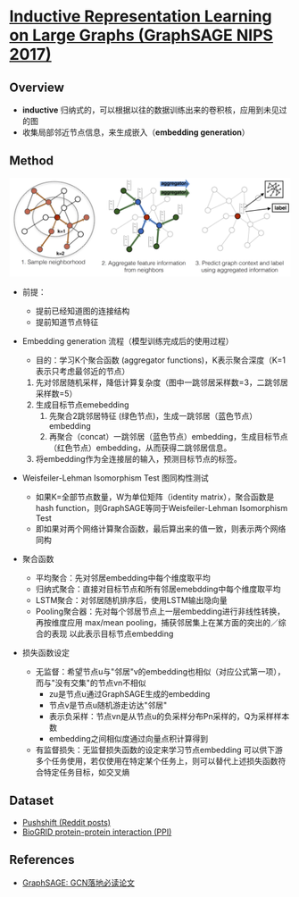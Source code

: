 # [Inductive Representation Learning on Large Graphs (GraphSAGE NIPS 2017)](https://drive.google.com/file/d/1pCCEMi3FGAIkDTvfuGKa54snDKVVQDU6/view?usp=drivesdk)

## Overview
- **inductive** 归纳式的，可以根据以往的数据训练出来的卷积核，应用到未见过的图
- 收集局部邻近节点信息，来生成嵌入（**embedding generation**）

## Method
![](images/GraphSAGE.png)
- 前提：
  - 提前已经知道图的连接结构
  - 提前知道节点特征
- Embedding generation 流程（模型训练完成后的使用过程）
  - 目的：学习K个聚合函数 (aggregator functions)，K表示聚合深度（K=1表示只考虑最邻近的节点）
  1. 先对邻居随机采样，降低计算复杂度（图中一跳邻居采样数=3，二跳邻居采样数=5）
  2. 生成目标节点emebedding
     1. 先聚合2跳邻居特征 (绿色节点)，生成一跳邻居（蓝色节点）embedding <img src="https://latex.codecogs.com/svg.image?h_{\mathcal{N}(v)}^k&space;\leftarrow&space;\text{AGGREGATE}_k&space;\left&space;(&space;\left\{&space;&space;h_u^{k-1},&space;\forall&space;u\in&space;\mathcal{N}&space;\left&space;(&space;v&space;\right&space;)\right\}&space;\right&space;)" title="" />
     2. 再聚合（concat）一跳邻居（蓝色节点）embedding，生成目标节点（红色节点）embedding，从而获得二跳邻居信息。<img src="https://latex.codecogs.com/svg.image?h_v^k&space;\leftarrow&space;\sigma&space;\left&space;(&space;W^k&space;\cdot&space;\text{CONCAT}\left&space;(&space;h_v^{k-1},&space;h_{\mathcal{N}(v)}^k&space;\right&space;)&space;\right&space;)" title="" />
  3. 将embedding作为全连接层的输入，预测目标节点的标签。
   
- Weisfeiler-Lehman Isomorphism Test 图同构性测试
  - 如果K=全部节点数量，W为单位矩阵（identity matrix），聚合函数是hash function，则GraphSAGE等同于Weisfeiler-Lehman Isomorphism Test
  - 即如果对两个网络计算聚合函数，最后算出来的值一致，则表示两个网络同构
- 聚合函数
  - 平均聚合：先对邻居embedding中每个维度取平均
  - 归纳式聚合：直接对目标节点和所有邻居emebdding中每个维度取平均
  - LSTM聚合：对邻居随机排序后，使用LSTM输出隐向量
  - Pooling聚合器：先对每个邻居节点上一层embedding进行非线性转换，再按维度应用 max/mean pooling，捕获邻居集上在某方面的突出的／综合的表现 以此表示目标节点embedding
- 损失函数设定
  - 无监督：希望节点u与"邻居"v的embedding也相似（对应公式第一项），而与"没有交集"的节点vn不相似 <img src="https://latex.codecogs.com/svg.image?J_G(z_u)=-\log\left&space;(&space;\sigma&space;\left&space;(&space;z_u^T&space;z_u&space;\right&space;)&space;\right&space;)-Q\cdot&space;\mathit{E}_{v_n&space;\sim&space;P_n\left&space;(&space;v&space;\right&space;)}&space;\log\left&space;(&space;\sigma&space;\left&space;(&space;-z_u^T&space;z_{v_n}&space;\right&space;)&space;\right&space;)" title="" />
    - zu是节点u通过GraphSAGE生成的embedding
    - 节点v是节点u随机游走访达"邻居"
    - 表示负采样：节点vn是从节点u的负采样分布Pn采样的，Q为采样样本数
    - embedding之间相似度通过向量点积计算得到
  - 有监督损失：无监督损失函数的设定来学习节点embedding 可以供下游多个任务使用，若仅使用在特定某个任务上，则可以替代上述损失函数符合特定任务目标，如交叉熵

## Dataset
- [Pushshift (Reddit posts)](https://pushshift.io/)
- [BioGRID protein-protein interaction (PPI)](https://downloads.thebiogrid.org/BioGRID)

## References
- [GraphSAGE: GCN落地必读论文](https://zhuanlan.zhihu.com/p/62750137)